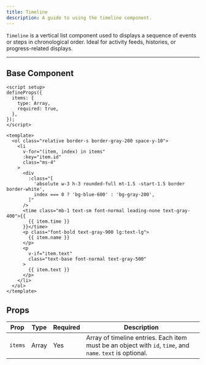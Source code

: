 ```yaml
---
title: Timeline  
description: A guide to using the timeline component.
---
```


`Timeline` is a vertical list component used to displays a sequence of events or steps in chronological order. Ideal for activity feeds, histories, or progress-related displays.

---

## Base Component

```vue
<script setup>
defineProps({
  items: {
    type: Array,
    required: true,
  },
});
</script>

<template>
  <ol class="relative border-s border-gray-200 space-y-10">
    <li
      v-for="(item, index) in items"
      :key="item.id"
      class="ms-4"
    >
      <div
        :class="[
          'absolute w-3 h-3 rounded-full mt-1.5 -start-1.5 border border-white',
          index === 0 ? 'bg-blue-600' : 'bg-gray-200',
        ]"
      />
      <time class="mb-1 text-sm font-normal leading-none text-gray-400">{{
        {{ item.time }}
      }}</time>
      <p class="font-bold text-gray-900 lg:text-lg">
        {{ item.name }}
      </p>
      <p
        v-if="item.text"
        class="text-base font-normal text-gray-500"
      >
        {{ item.text }}
      </p>
    </li>
  </ol>
</template>
```

## Props

| Prop    | Type  | Required | Description                                                                                                |
| ------- | ----- | -------- | ---------------------------------------------------------------------------------------------------------- |
| `items` | Array | Yes      | Array of timeline entries. Each item must be an object with `id`, `time`, and `name`. `text` is optional.  |